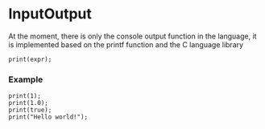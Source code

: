 # InputOutput
At the moment, there is only the console output function in the language, it is implemented based on the printf function and the C language library
```
print(expr);
```
### Example
```
print(1);
print(1.0);
print(true);
print("Hello world!");
```